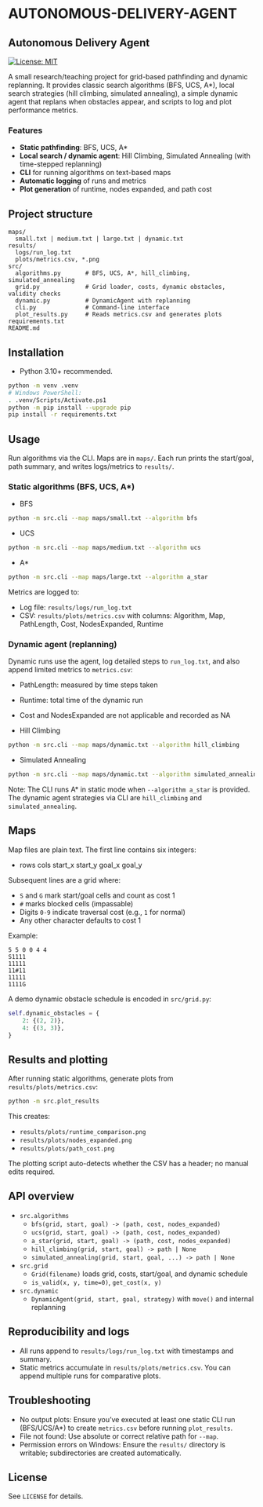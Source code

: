 # AUTONOMOUS-DELIVERY-AGENT
## Autonomous Delivery Agent

[![License: MIT](https://img.shields.io/badge/License-MIT-yellow.svg)](LICENSE)

A small research/teaching project for grid-based pathfinding and dynamic replanning. It provides classic search algorithms (BFS, UCS, A\*), local search strategies (hill climbing, simulated annealing), a simple dynamic agent that replans when obstacles appear, and scripts to log and plot performance metrics.

### Features

- **Static pathfinding**: BFS, UCS, A\*
- **Local search / dynamic agent**: Hill Climbing, Simulated Annealing (with time-stepped replanning)
- **CLI** for running algorithms on text-based maps
- **Automatic logging** of runs and metrics
- **Plot generation** of runtime, nodes expanded, and path cost

## Project structure

```
maps/
  small.txt | medium.txt | large.txt | dynamic.txt
results/
  logs/run_log.txt
  plots/metrics.csv, *.png
src/
  algorithms.py       # BFS, UCS, A*, hill_climbing, simulated_annealing
  grid.py             # Grid loader, costs, dynamic obstacles, validity checks
  dynamic.py          # DynamicAgent with replanning
  cli.py              # Command-line interface
  plot_results.py     # Reads metrics.csv and generates plots
requirements.txt
README.md
```

## Installation

- Python 3.10+ recommended.

```bash
python -m venv .venv
# Windows PowerShell:
. .venv/Scripts/Activate.ps1
python -m pip install --upgrade pip
pip install -r requirements.txt
```

## Usage

Run algorithms via the CLI. Maps are in `maps/`. Each run prints the start/goal, path summary, and writes logs/metrics to `results/`.

### Static algorithms (BFS, UCS, A\*)

- BFS

```bash
python -m src.cli --map maps/small.txt --algorithm bfs
```

- UCS

```bash
python -m src.cli --map maps/medium.txt --algorithm ucs
```

- A\*

```bash
python -m src.cli --map maps/large.txt --algorithm a_star
```

Metrics are logged to:

- Log file: `results/logs/run_log.txt`
- CSV: `results/plots/metrics.csv` with columns: Algorithm, Map, PathLength, Cost, NodesExpanded, Runtime

### Dynamic agent (replanning)

Dynamic runs use the agent, log detailed steps to `run_log.txt`, and also append limited metrics to `metrics.csv`:

- PathLength: measured by time steps taken
- Runtime: total time of the dynamic run
- Cost and NodesExpanded are not applicable and recorded as NA

- Hill Climbing

```bash
python -m src.cli --map maps/dynamic.txt --algorithm hill_climbing
```

- Simulated Annealing

```bash
python -m src.cli --map maps/dynamic.txt --algorithm simulated_annealing
```

Note: The CLI runs A\* in static mode when `--algorithm a_star` is provided. The dynamic agent strategies via CLI are `hill_climbing` and `simulated_annealing`.

## Maps

Map files are plain text. The first line contains six integers:

- rows cols start_x start_y goal_x goal_y

Subsequent lines are a grid where:

- `S` and `G` mark start/goal cells and count as cost 1
- `#` marks blocked cells (impassable)
- Digits `0-9` indicate traversal cost (e.g., `1` for normal)
- Any other character defaults to cost 1

Example:

```
5 5 0 0 4 4
S1111
11111
11#11
11111
1111G
```

A demo dynamic obstacle schedule is encoded in `src/grid.py`:

```python
self.dynamic_obstacles = {
    2: {(2, 2)},
    4: {(3, 3)},
}
```

## Results and plotting

After running static algorithms, generate plots from `results/plots/metrics.csv`:

```bash
python -m src.plot_results
```

This creates:

- `results/plots/runtime_comparison.png`
- `results/plots/nodes_expanded.png`
- `results/plots/path_cost.png`

The plotting script auto-detects whether the CSV has a header; no manual edits required.

## API overview

- `src.algorithms`
  - `bfs(grid, start, goal) -> (path, cost, nodes_expanded)`
  - `ucs(grid, start, goal) -> (path, cost, nodes_expanded)`
  - `a_star(grid, start, goal) -> (path, cost, nodes_expanded)`
  - `hill_climbing(grid, start, goal) -> path | None`
  - `simulated_annealing(grid, start, goal, ...) -> path | None`
- `src.grid`
  - `Grid(filename)` loads grid, costs, start/goal, and dynamic schedule
  - `is_valid(x, y, time=0)`, `get_cost(x, y)`
- `src.dynamic`
  - `DynamicAgent(grid, start, goal, strategy)` with `move()` and internal replanning

## Reproducibility and logs

- All runs append to `results/logs/run_log.txt` with timestamps and summary.
- Static metrics accumulate in `results/plots/metrics.csv`. You can append multiple runs for comparative plots.

## Troubleshooting

- No output plots: Ensure you’ve executed at least one static CLI run (BFS/UCS/A\*) to create `metrics.csv` before running `plot_results`.
- File not found: Use absolute or correct relative path for `--map`.
- Permission errors on Windows: Ensure the `results/` directory is writable; subdirectories are created automatically.

## License

See `LICENSE` for details.
